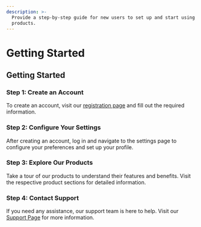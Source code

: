 ```yaml
---
description: >-
  Provide a step-by-step guide for new users to set up and start using Scelta's
  products.
---
```


# Getting Started

## Getting Started

### Step 1: Create an Account

To create an account, visit our [registration page](https://www.scelta.com/register) and fill out the required information.

### Step 2: Configure Your Settings

After creating an account, log in and navigate to the settings page to configure your preferences and set up your profile.

### Step 3: Explore Our Products

Take a tour of our products to understand their features and benefits. Visit the respective product sections for detailed information.

### Step 4: Contact Support

If you need any assistance, our support team is here to help. Visit our [Support Page](https://www.scelta.com/support) for more information.
